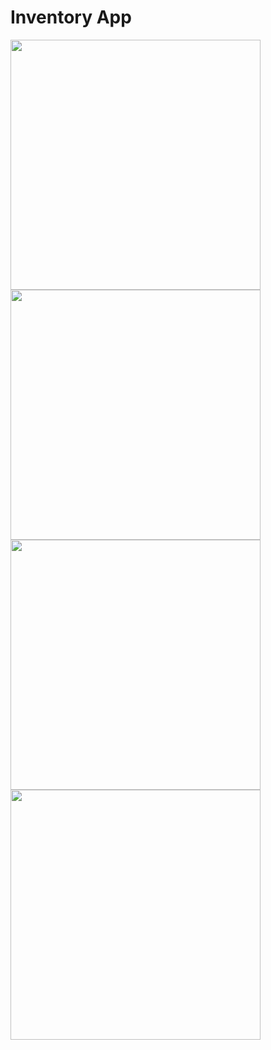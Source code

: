 # Inventory App

<p float="left">
<img src="https://user-images.githubusercontent.com/100610668/186944979-92e8b5c2-d714-42f0-a05b-15d37223d048.jpeg" width=400/>
<img src="https://user-images.githubusercontent.com/100610668/186945104-afb9a6ae-d57f-4be0-bb20-65cf6f387642.jpeg" width=400/>
<img src="https://user-images.githubusercontent.com/100610668/186945244-dba76882-ea22-4e6c-91f1-af4e9043cf1f.jpeg" width=400/>
<img src="https://user-images.githubusercontent.com/100610668/186945359-da017be5-39b6-4304-b09d-0cd1c9ac2923.jpeg" width=400/>

</p>
